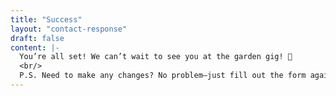 ```yaml
---
title: "Success"
layout: "contact-response"
draft: false
content: |-
  You’re all set! We can’t wait to see you at the garden gig! 🎉  
  <br/>
  P.S. Need to make any changes? No problem—just fill out the form again with the same email, and we’ll update your details.
---
```

